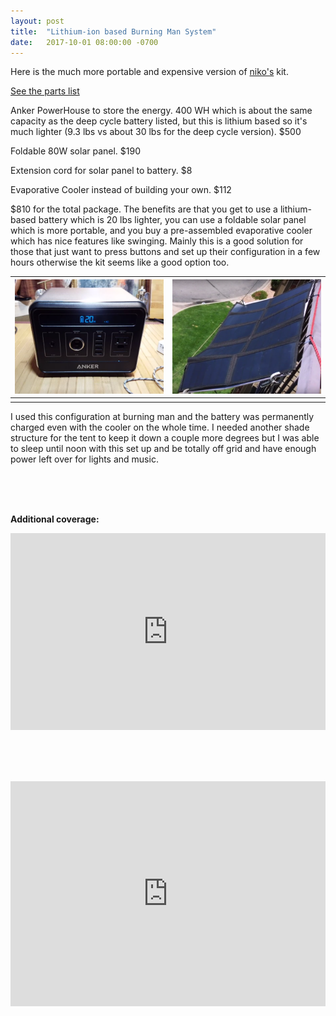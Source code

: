 ```yaml
---
layout: post
title:  "Lithium-ion based Burning Man System"
date:   2017-10-01 08:00:00 -0700
---
```


Here is the much more portable and expensive version of <a href="/2017/06/20/200-apartment-solar-system.html">niko's</a> kit.

<a href="/parts.html#charles">See the parts list</a>

Anker PowerHouse to store the energy. 400 WH which is about the same capacity as the deep cycle battery listed, but this is lithium based so it's much lighter (9.3 lbs vs about 30 lbs for the deep cycle version). $500 

Foldable 80W solar panel. $190 

Extension cord for solar panel to battery. $8 

Evaporative Cooler instead of building your own. $112 

$810 for the total package. The benefits are that you get to use a lithium-based battery which is 20 lbs lighter, you can use a foldable solar panel which is more portable, and you buy a pre-assembled evaporative cooler which has nice features like swinging. Mainly this is a good solution for those that just want to press buttons and set up their configuration in a few hours otherwise the kit seems like a good option too.

![](/img/charles/charles1.png) | ![](/img/charles/charles2.png)
:---------------------------:|:-------------------------:
							 |


I used this configuration at burning man and the battery was permanently charged even with the cooler on the whole time. I needed another shade structure for the tent to keep it down a couple more degrees but I was able to sleep until noon with this set up and be totally off grid and have enough power left over for lights and music.

<br><br><br>

<b>Additional coverage:</b>

<iframe width="100%" height="315" src="https://www.youtube.com/embed/GRpvvmub4Uc?rel=0&amp;showinfo=0" frameborder="0" allowfullscreen></iframe>

<br><br><br>

<iframe src="https://player.vimeo.com/video/162144410" width="100%" height="360" frameborder="0" webkitallowfullscreen mozallowfullscreen allowfullscreen></iframe>